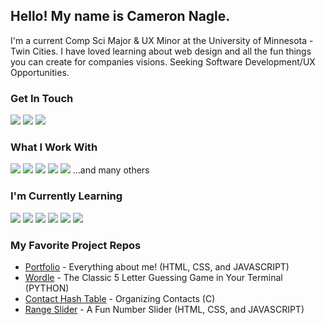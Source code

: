 ## Hello! My name is Cameron Nagle.

I'm a current Comp Sci Major & UX Minor at the University of Minnesota - Twin Cities. I have loved learning about web design and all the fun things you can create for companies visions. Seeking Software Development/UX Opportunities.

### Get In Touch
<a href="mailto:camnag01@gmail.com"><img src="https://img.shields.io/badge/Gmail-D14836?style=for-the-badge&logo=gmail&logoColor=white"></a> <a href="https://www.linkedin.com/in/cameron-nagle01"><img src="https://img.shields.io/badge/LinkedIn-0077B5?style=for-the-badge&logo=linkedin&logoColor=white"></a> <a href="https://www.cameron-nagle.dev"><img src="https://img.shields.io/badge/portfolio-0A0A0A?style=for-the-badge&logo=dev.to&logoColor=white"></a> 

### What I Work With
<a href="https://github.com/CamNagle24?tab=repositories&q=&type=&language=java&sort="><img src="https://img.shields.io/badge/☕Java-007396?style=for-the-badge&logoColor=white"></a> <a href="https://github.com/CamNagle24?tab=repositories&q=&type=&language=python&sort="><img src="https://img.shields.io/badge/Python-3776AB?style=for-the-badge&logo=python&logoColor=white"></a> <a href="https://github.com/CamNagle24?tab=repositories&q=&type=&language=c%2B%2B&sort="><img src="https://img.shields.io/badge/C++-00599C?style=for-the-badge&logo=cplusplus&logoColor=white"></a> <a href="https://github.com/CamNagle24?tab=repositories&q=&type=&language=c&sort="><img src="https://img.shields.io/badge/C-A8B9CC?style=for-the-badge&logo=c&logoColor=white"></a> <a href="https://github.com/CamNagle24?tab=repositories&q=&type=&language=ocaml&sort="><img src="https://img.shields.io/badge/OCaml-EC6813?style=for-the-badge&logo=ocaml&logoColor=white"></a> ...and many others

### I'm Currently Learning
<img src="https://img.shields.io/badge/JavaScript-F7DF1E?style=for-the-badge&logo=javascript&logoColor=black"> <a href="https://github.com/CamNagle24?tab=repositories&q=&type=&language=html&sort="><img src="https://img.shields.io/badge/HTML5-E34F26?style=for-the-badge&logo=html5&logoColor=white"></a> <a href="https://github.com/CamNagle24?tab=repositories&q=&type=&language=css&sort="><img src="https://img.shields.io/badge/CSS3-1572B6?style=for-the-badge&logo=css3&logoColor=white"></a> <img src="https://img.shields.io/badge/Figma-F24E1E?style=for-the-badge&logo=figma&logoColor=white"> <img src="https://img.shields.io/badge/React-20232A?style=for-the-badge&logo=react&logoColor=61DAFB"> <img src="https://img.shields.io/badge/Git-F05032?style=for-the-badge&logo=git&logoColor=white"> 


### My Favorite Project Repos
* <a href="https://github.com/CamNagle24/nagle-portfolio">Portfolio</a> - Everything about me! (HTML, CSS, and JAVASCRIPT)
* <a href="https://github.com/CamNagle24/Wordle">Wordle</a> - The Classic 5 Letter Guessing Game in Your Terminal (PYTHON)
* <a href="https://github.com/CamNagle24/Contact_Hash_Table">Contact Hash Table</a> - Organizing Contacts (C)
* <a href="https://github.com/CamNagle24/Range-Slider">Range Slider</a> - A Fun Number Slider (HTML, CSS, and JAVASCRIPT)

